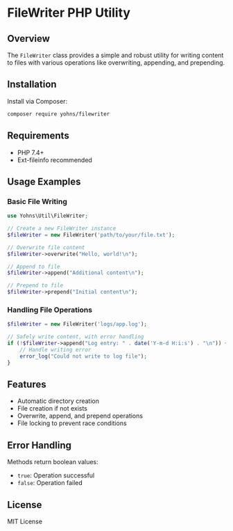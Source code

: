 # FileWriter PHP Utility

## Overview

The `FileWriter` class provides a simple and robust utility for writing content to files with various operations like overwriting, appending, and prepending.

## Installation

Install via Composer:
```bash
composer require yohns/filewriter
```

## Requirements

- PHP 7.4+
- Ext-fileinfo recommended

## Usage Examples

### Basic File Writing

```php
use Yohns\Util\FileWriter;

// Create a new FileWriter instance
$fileWriter = new FileWriter('path/to/your/file.txt');

// Overwrite file content
$fileWriter->overwrite("Hello, world!\n");

// Append to file
$fileWriter->append("Additional content\n");

// Prepend to file
$fileWriter->prepend("Initial content\n");
```

### Handling File Operations

```php
$fileWriter = new FileWriter('logs/app.log');

// Safely write content, with error handling
if (!$fileWriter->append("Log entry: " . date('Y-m-d H:i:s') . "\n")) {
    // Handle writing error
    error_log("Could not write to log file");
}
```

## Features

- Automatic directory creation
- File creation if not exists
- Overwrite, append, and prepend operations
- File locking to prevent race conditions

## Error Handling

Methods return boolean values:
- `true`: Operation successful
- `false`: Operation failed

## License

MIT License